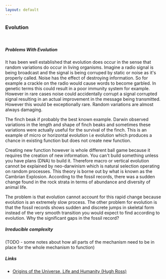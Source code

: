 ```yaml
---
layout: default
---
```


### Evolution
&nbsp;

##### Problems With Evolution
It has been well established that evolution does occur in the sense that random variations do occur in living organisms. Imagine a radio signal is being 
broadcast and the signal is being corruped by static or noise as it's properly called. Noise has the effect of destroying information. So for example a 
crackle on the radio would cause words to become garbled. In genetic terms this could result in a poor immunity system for example. However in rare cases
noise could accidentally corrupt a signal corrupted signal resulting in an actual improvement in the message being transmitted. However this would be
exceptionally rare. Random variations are almost always damaging.

The finch beak if probably the best known example. Darwin observed variations in the length and shape of finch beaks and sometimes these variations were
actually useful for the survival of the finch. This is an example of micro or horizontal evolution i.e evolution which produces a chance in existing function
but does not create new function.

Creating new function however is whole different ball game because it requires the creation of new information. You can't build something unless you have
plans (DNA) to build it. Therefore macro or vertical evolution cannot be explained by neo-darwinism which is natural selection operating on random processes.
This theory is borne out by what is known as the Cambrian Explosion. According to the fossil records, there was a sudden change found in the rock strata in
terms of abundance and diversity of animal life.

The problem is that evolution cannot account for this rapid change because evolution is an extremely slow process. The other problem for evolution is that
the fossil records shows sudden and discrete jumps in skeletal form instead of the very smooth transition you would expect to find according to evolution.
Why the significant gaps in the fossil record?

##### Irreducible complexity
(TODO - some notes about how all parts of the mechanism need to be in place for the whole mechanism to function)

##### Links
- [Origins of the Universe, Life and Humanity (Hugh Ross)](https://www.youtube.com/watch?v=xAiqUX5csKw)